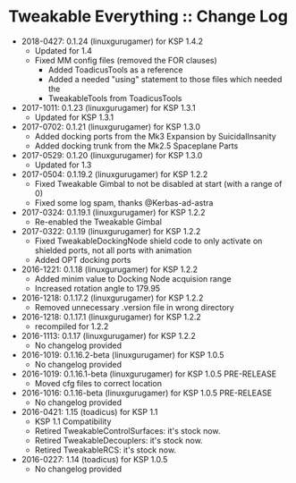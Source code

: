 # Tweakable Everything :: Change Log

* 2018-0427: 0.1.24 (linuxgurugamer) for KSP 1.4.2
	+ Updated for 1.4
	+ Fixed MM config files (removed the FOR clauses)
		- Added ToadicusTools as a reference
		- Added a needed "using" statement to those files which needed the
		- TweakableTools from ToadicusTools
* 2017-1011: 0.1.23 (linuxgurugamer) for KSP 1.3.1
	+ Updated for KSP 1.3.1
* 2017-0702: 0.1.21 (linuxgurugamer) for KSP 1.3.0
	+ Added docking ports from the Mk3 Expansion by SuicidalInsanity
	+ Added docking trunk from the Mk2.5 Spaceplane Parts
* 2017-0529: 0.1.20 (linuxgurugamer) for KSP 1.3.0
	+ Updated for 1.3
* 2017-0504: 0.1.19.2 (linuxgurugamer) for KSP 1.2.2
	+ Fixed Tweakable Gimbal to not be disabled at start (with a range of 0)
	+ Fixed some log spam, thanks @Kerbas-ad-astra
* 2017-0324: 0.1.19.1 (linuxgurugamer) for KSP 1.2.2
	+ Re-enabled the Tweakable Gimbal
* 2017-0322: 0.1.19 (linuxgurugamer) for KSP 1.2.2
	+ Fixed TweakableDockingNode shield code to only activate on shielded ports, not all ports with animation
	+ Added OPT docking ports
* 2016-1221: 0.1.18 (linuxgurugamer) for KSP 1.2.2
	+ Added minim value to Docking Node acquision range
	+ Increased rotation angle to 179.95
* 2016-1218: 0.1.17.2 (linuxgurugamer) for KSP 1.2.2
	+ Removed unnecessary .version file in wrong directory
* 2016-1218: 0.1.17.1 (linuxgurugamer) for KSP 1.2.2
	+ recompiled for 1.2.2
* 2016-1113: 0.1.17 (linuxgurugamer) for KSP 1.2.2
	+ No changelog provided
* 2016-1019: 0.1.16.2-beta (linuxgurugamer) for KSP 1.0.5
	+ No changelog provided
* 2016-1019: 0.1.16.1-beta (linuxgurugamer) for KSP 1.0.5 PRE-RELEASE
	+ Moved cfg files to correct location
* 2016-1016: 0.1.16-beta (linuxgurugamer) for KSP 1.0.5 PRE-RELEASE
	+ No changelog provided
* 2016-0421: 1.15 (toadicus) for KSP 1.1
	+ KSP 1.1 Compatibility
	+ Retired TweakableControlSurfaces: it's stock now.
	+ Retired TweakableDecouplers: it's stock now.
	+ Retired TweakableRCS: it's stock now.
* 2016-0227: 1.14 (toadicus) for KSP 1.0.5
	+ No changelog provided
